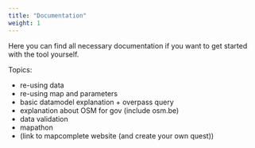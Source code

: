 ```yaml
---
title: "Documentation"
weight: 1
---
```


Here you can find all necessary documentation if you want to get started with the tool yourself.

Topics:
* re-using data
* re-using map and parameters
* basic datamodel explanation + overpass query
* explanation about OSM for gov (include osm.be)
* data validation
* mapathon
* (link to mapcomplete website (and create your own quest))
